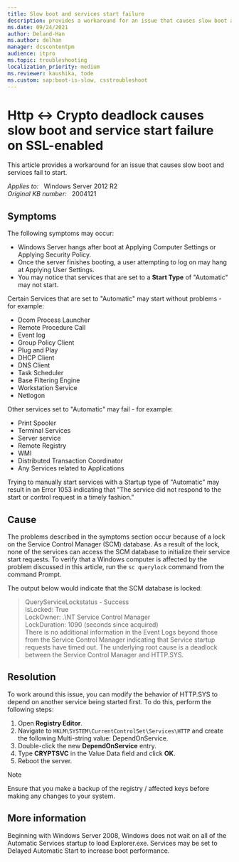 ```yaml
---
title: Slow boot and services start failure
description: provides a workaround for an issue that causes slow boot and services fail to start.
ms.date: 09/24/2021
author: Deland-Han
ms.author: delhan
manager: dcscontentpm
audience: itpro
ms.topic: troubleshooting
localization_priority: medium
ms.reviewer: kaushika, tode
ms.custom: sap:boot-is-slow, csstroubleshoot
---
```

# Http <-> Crypto deadlock causes slow boot and service start failure on SSL-enabled

This article provides a workaround for an issue that causes slow boot and services fail to start.

_Applies to:_ &nbsp; Windows Server 2012 R2  
_Original KB number:_ &nbsp; 2004121

## Symptoms

The following symptoms may occur:

- Windows Server hangs after boot at Applying Computer Settings or Applying Security Policy.
- Once the server finishes booting, a user attempting to log on may hang at Applying User Settings.
- You may notice that services that are set to a **Start Type** of "Automatic" may not start.  

Certain Services that are set to "Automatic" may start without problems - for example:

- Dcom Process Launcher
- Remote Procedure Call
- Event log
- Group Policy Client
- Plug and Play
- DHCP Client
- DNS Client
- Task Scheduler
- Base Filtering Engine
- Workstation Service
- Netlogon

Other services set to "Automatic" may fail - for example:

- Print Spooler
- Terminal Services
- Server service
- Remote Registry
- WMI
- Distributed Transaction Coordinator
- Any Services related to Applications

Trying to manually start services with a Startup type of "Automatic" may result in an Error 1053 indicating that "The service did not respond to the start or control request in a timely fashion."  

## Cause

The problems described in the symptoms section occur because of a lock on the Service Control Manager (SCM) database. As a result of the lock, none of the services can access the SCM database to initialize their service start requests. To verify that a Windows computer is affected by the problem discussed in this article, run the `sc querylock` command from the command Prompt.

The output below would indicate that the SCM database is locked:
> QueryServiceLockstatus - Success  
IsLocked: True  
LockOwner: .\NT Service Control Manager  
LockDuration: 1090 (seconds since acquired)  
There is no additional information in the Event Logs beyond those from the Service Control Manager indicating that Service startup requests have timed out. The underlying root cause is a deadlock between the Service Control Manager and HTTP.SYS.

## Resolution

To work around this issue, you can modify the behavior of HTTP.SYS to depend on another service being started first. To do this, perform the following steps:

1. Open **Registry Editor**.
2. Navigate to `HKLM\SYSTEM\CurrentControlSet\Services\HTTP` and create the following Multi-string value: DependOnService.
3. Double-click the new **DependOnService** entry.
4. Type **CRYPTSVC** in the Value Data field and click **OK**.  
5. Reboot the server.  

> [!NOTE]
> Ensure that you make a backup of the registry / affected keys before making any changes to your system.

## More information

Beginning with Windows Server 2008, Windows does not wait on all of the Automatic Services startup to load Explorer.exe.  Services may be set to Delayed Automatic Start to increase boot performance.
